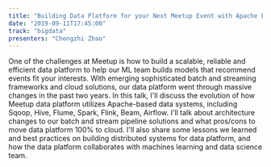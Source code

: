 ```yaml
---
title: "Building Data Platform for your Next Meetup Event with Apache Foundation on Cloud"
date: "2019-09-11T17:45:00"
track: "bigdata"
presenters: "Chengzhi Zhao"
---
```


One of the challenges at Meetup is how to build a scalable, reliable and efficient data platform to help our ML team builds models that recommend events fit your interests. With emerging sophisticated batch and streaming frameworks and cloud solutions, our data platform went through massive changes in the past two years. In this talk, I'll discuss the evolution of how Meetup data platform utilizes Apache-based data systems, including Sqoop, Hive, Flume, Spark, Flink, Beam, Airflow. I'll talk about architecture changes to our batch and stream pipeline solutions and what pros/cons to move data platform 100% to cloud. I'll also share some lessons we learned and best practices on building distributed systems for data platform, and how the data platform collaborates with machines learning and data science team. 